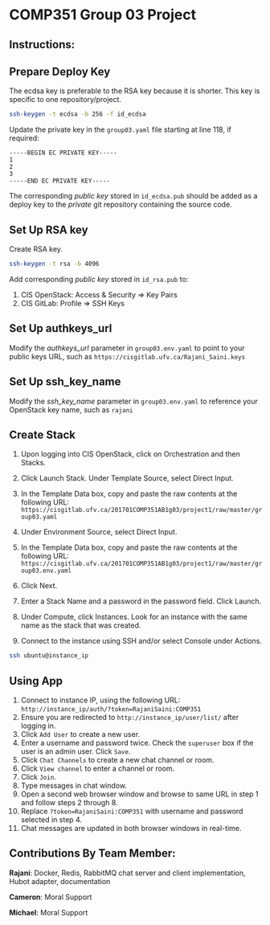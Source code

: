 # COMP351 Group 03 Project

## Instructions:

## Prepare Deploy Key

The ecdsa key is preferable to the RSA key because it is shorter.
This key is specific to one repository/project.

```bash
ssh-keygen -t ecdsa -b 256 -f id_ecdsa
```

Update the private key in the `group03.yaml` file starting at line 118, if required:

```
-----BEGIN EC PRIVATE KEY-----
1
2
3
-----END EC PRIVATE KEY-----
```

The corresponding *public key* stored in `id_ecdsa.pub` should be added as a
deploy key to the *private* git repository containing the source code.

## Set Up RSA key

Create RSA key.

```bash
ssh-keygen -t rsa -b 4096
```

Add corresponding *public key* stored in `id_rsa.pub` to:
1. CIS OpenStack: Access & Security => Key Pairs
2. CIS GitLab: Profile => SSH Keys

## Set Up authkeys_url

Modify the *authkeys_url* parameter in `group03.env.yaml` to point to your public keys URL, such as 
`https://cisgitlab.ufv.ca/Rajani_Saini.keys`

## Set Up ssh_key_name

Modify the *ssh_key_name* parameter in `group03.env.yaml` to reference your OpenStack key name, such as
`rajani`

## Create Stack

1. Upon logging into CIS OpenStack, click on Orchestration and then Stacks.

2. Click Launch Stack. Under Template Source, select Direct Input.

3. In the Template Data box, copy and paste the raw contents at the following URL:
`https://cisgitlab.ufv.ca/201701COMP351AB1g03/project1/raw/master/group03.yaml`

4. Under Environment Source, select Direct Input.

5. In the Template Data box, copy and paste the raw contents at the following URL:
`https://cisgitlab.ufv.ca/201701COMP351AB1g03/project1/raw/master/group03.env.yaml`

6. Click Next.

7. Enter a Stack Name and a password in the password field. Click Launch.

8. Under Compute, click Instances. Look for an instance with the same name as the
stack that was created.

9. Connect to the instance using SSH and/or select Console under Actions.

```bash
ssh ubuntu@instance_ip
````

## Using App

1. Connect to instance IP, using the following URL: `http://instance_ip/auth/?token=RajaniSaini:COMP351`
2. Ensure you are redirected to `http://instance_ip/user/list/` after logging in.
3. Click `Add User` to create a new user. 
4. Enter a username and password twice. Check the `superuser` box if the user is an admin user. Click `Save`.
5. Click `Chat Channels` to create a new chat channel or room.
6. Click `View channel` to enter a channel or room.
7. Click `Join`.
8. Type messages in chat window.
9. Open a second web browser window and browse to same URL in step 1 and follow steps 2 through 8.
10. Replace `?token=RajaniSaini:COMP351` with username and password selected in step 4.
11. Chat messages are updated in both browser windows in real-time.

## Contributions By Team Member:

**Rajani**: Docker, Redis, RabbitMQ chat server and client implementation, Hubot adapter, documentation

**Cameron**: Moral Support

**Michael**: Moral Support

